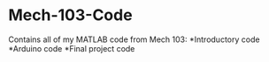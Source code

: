 # Mech-103-Code
Contains all of my MATLAB code from Mech 103:
*Introductory code
*Arduino code
*Final project code
